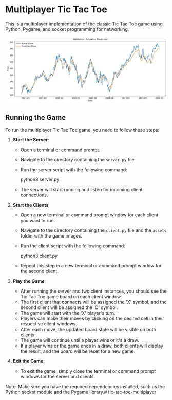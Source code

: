 # Multiplayer Tic Tac Toe

This is a multiplayer implementation of the classic Tic Tac Toe game using Python, Pygame, and socket programming for networking.

![Stock forecasting screenshot 2](https://raw.githubusercontent.com/Gladmots/stock-market-forecasting-dl/main/stock_market_forecasting/Screenshot%202025-08-24%20160629.png)


## Running the Game

To run the multiplayer Tic Tac Toe game, you need to follow these steps:

1. **Start the Server**:
   - Open a terminal or command prompt.
   - Navigate to the directory containing the `server.py` file.
   - Run the server script with the following command:

     python3 server.py

   - The server will start running and listen for incoming client connections.

2. **Start the Clients**:
   - Open a new terminal or command prompt window for each client you want to run.
   - Navigate to the directory containing the `client.py` file and the `assets` folder with the game images.
   - Run the client script with the following command:

     python3 client.py

   - Repeat this step in a new terminal or command prompt window for the second client.

3. **Play the Game**:
   - After running the server and two client instances, you should see the Tic Tac Toe game board on each client window.
   - The first client that connects will be assigned the 'X' symbol, and the second client will be assigned the 'O' symbol.
   - The game will start with the 'X' player's turn.
   - Players can make their moves by clicking on the desired cell in their respective client windows.
   - After each move, the updated board state will be visible on both clients.
   - The game will continue until a player wins or it's a draw.
   - If a player wins or the game ends in a draw, both clients will display the result, and the board will be reset for a new game.

4. **Exit the Game**:
   - To exit the game, simply close the terminal or command prompt windows for the server and clients.

Note: Make sure you have the required dependencies installed, such as the Python socket module and the Pygame library.# tic-tac-toe-multiplayer
